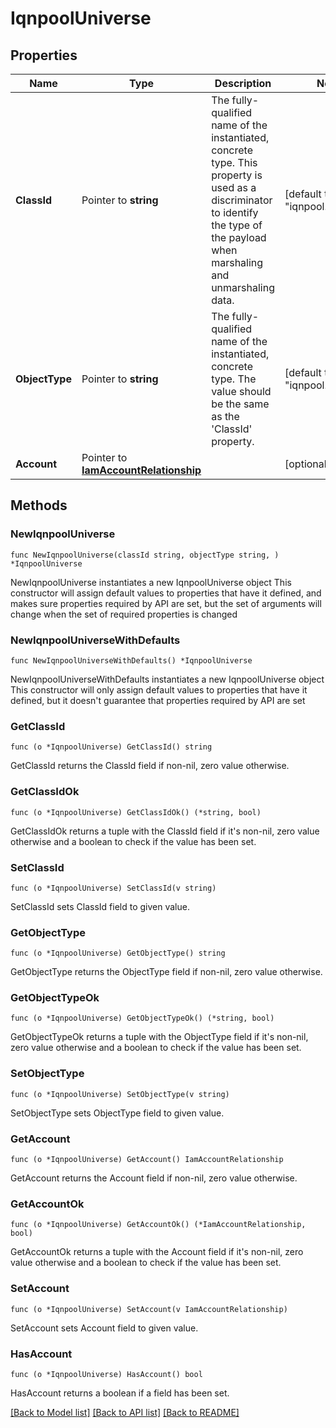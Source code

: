 # IqnpoolUniverse

## Properties

Name | Type | Description | Notes
------------ | ------------- | ------------- | -------------
**ClassId** | Pointer to **string** | The fully-qualified name of the instantiated, concrete type. This property is used as a discriminator to identify the type of the payload when marshaling and unmarshaling data. | [default to "iqnpool.Universe"]
**ObjectType** | Pointer to **string** | The fully-qualified name of the instantiated, concrete type. The value should be the same as the &#39;ClassId&#39; property. | [default to "iqnpool.Universe"]
**Account** | Pointer to [**IamAccountRelationship**](IamAccountRelationship.md) |  | [optional] 

## Methods

### NewIqnpoolUniverse

`func NewIqnpoolUniverse(classId string, objectType string, ) *IqnpoolUniverse`

NewIqnpoolUniverse instantiates a new IqnpoolUniverse object
This constructor will assign default values to properties that have it defined,
and makes sure properties required by API are set, but the set of arguments
will change when the set of required properties is changed

### NewIqnpoolUniverseWithDefaults

`func NewIqnpoolUniverseWithDefaults() *IqnpoolUniverse`

NewIqnpoolUniverseWithDefaults instantiates a new IqnpoolUniverse object
This constructor will only assign default values to properties that have it defined,
but it doesn't guarantee that properties required by API are set

### GetClassId

`func (o *IqnpoolUniverse) GetClassId() string`

GetClassId returns the ClassId field if non-nil, zero value otherwise.

### GetClassIdOk

`func (o *IqnpoolUniverse) GetClassIdOk() (*string, bool)`

GetClassIdOk returns a tuple with the ClassId field if it's non-nil, zero value otherwise
and a boolean to check if the value has been set.

### SetClassId

`func (o *IqnpoolUniverse) SetClassId(v string)`

SetClassId sets ClassId field to given value.


### GetObjectType

`func (o *IqnpoolUniverse) GetObjectType() string`

GetObjectType returns the ObjectType field if non-nil, zero value otherwise.

### GetObjectTypeOk

`func (o *IqnpoolUniverse) GetObjectTypeOk() (*string, bool)`

GetObjectTypeOk returns a tuple with the ObjectType field if it's non-nil, zero value otherwise
and a boolean to check if the value has been set.

### SetObjectType

`func (o *IqnpoolUniverse) SetObjectType(v string)`

SetObjectType sets ObjectType field to given value.


### GetAccount

`func (o *IqnpoolUniverse) GetAccount() IamAccountRelationship`

GetAccount returns the Account field if non-nil, zero value otherwise.

### GetAccountOk

`func (o *IqnpoolUniverse) GetAccountOk() (*IamAccountRelationship, bool)`

GetAccountOk returns a tuple with the Account field if it's non-nil, zero value otherwise
and a boolean to check if the value has been set.

### SetAccount

`func (o *IqnpoolUniverse) SetAccount(v IamAccountRelationship)`

SetAccount sets Account field to given value.

### HasAccount

`func (o *IqnpoolUniverse) HasAccount() bool`

HasAccount returns a boolean if a field has been set.


[[Back to Model list]](../README.md#documentation-for-models) [[Back to API list]](../README.md#documentation-for-api-endpoints) [[Back to README]](../README.md)


